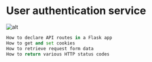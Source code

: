 # User authentication service

![alt](https://s3.eu-west-3.amazonaws.com/hbtn.intranet/uploads/medias/2019/12/4cb3c8c607afc1d1582d.jpg?X-Amz-Algorithm=AWS4-HMAC-SHA256&X-Amz-Credential=AKIA4MYA5JM5DUTZGMZG%2F20230214%2Feu-west-3%2Fs3%2Faws4_request&X-Amz-Date=20230214T132752Z&X-Amz-Expires=86400&X-Amz-SignedHeaders=host&X-Amz-Signature=eb9caf93747f0ab66c5820f8444a01ab38489009acf126a666083ca4fe1afa9c)
```python
How to declare API routes in a Flask app
How to get and set cookies
How to retrieve request form data
How to return various HTTP status codes
```
